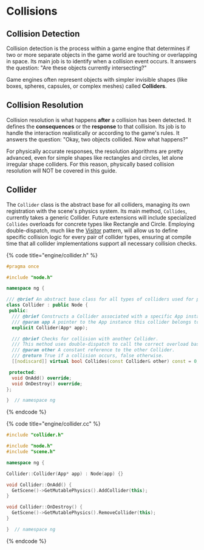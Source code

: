 # Collisions

## Collision Detection

Collision detection is the process within a game engine that determines if two or more separate objects in the game world are touching or overlapping in space. Its main job is to identify when a collision event occurs. It answers the question: "Are these objects currently intersecting?"

Game engines often represent objects with simpler invisible shapes (like boxes, spheres, capsules, or complex meshes) called **Colliders**.

## Collision Resolution

Collision resolution is what happens **after** a collision has been detected. It defines the **consequences** or the **response** to that collision. Its job is to handle the interaction realistically or according to the game's rules. It answers the question: "Okay, two objects collided. Now what happens?"

For physically accurate responses, the resolution algorithms are pretty advanced, even for simple shapes like rectangles and circles, let alone irregular shape colliders. For this reason, physically based collision resolution will NOT be covered in this guide.

## Collider

The `Collider` class is the abstract base for all colliders, managing its own registration with the scene's physics system. Its main method, `Collides`, currently takes a generic Collider. Future extensions will include specialized `Collides` overloads for concrete types like Rectangle and Circle. Employing double-dispatch, much like the [Visitor](https://refactoring.guru/design-patterns/visitor) pattern, will allow us to define specific collision logic for every pair of collider types, ensuring at compile time that all collider implementations support all necessary collision checks.

{% code title="engine/collider.h" %}
```cpp
#pragma once

#include "node.h"

namespace ng {

/// @brief An abstract base class for all types of colliders used for physics interactions.
class Collider : public Node {
 public:
  /// @brief Constructs a Collider associated with a specific App instance.
  /// @param app A pointer to the App instance this collider belongs to. This pointer must not be null.
  explicit Collider(App* app);

  /// @brief Checks for collision with another Collider.
  /// This method uses double-dispatch to call the correct overload based on the runtime type of 'other'.
  /// @param other A constant reference to the other Collider.
  /// @return True if a collision occurs, false otherwise.
  [[nodiscard]] virtual bool Collides(const Collider& other) const = 0;

 protected:
  void OnAdd() override;
  void OnDestroy() override;
};

}  // namespace ng
```
{% endcode %}

{% code title="engine/collider.cc" %}
```cpp
#include "collider.h"

#include "node.h"
#include "scene.h"

namespace ng {

Collider::Collider(App* app) : Node(app) {}

void Collider::OnAdd() {
  GetScene()->GetMutablePhysics().AddCollider(this);
}

void Collider::OnDestroy() {
  GetScene()->GetMutablePhysics().RemoveCollider(this);
}

}  // namespace ng
```
{% endcode %}
